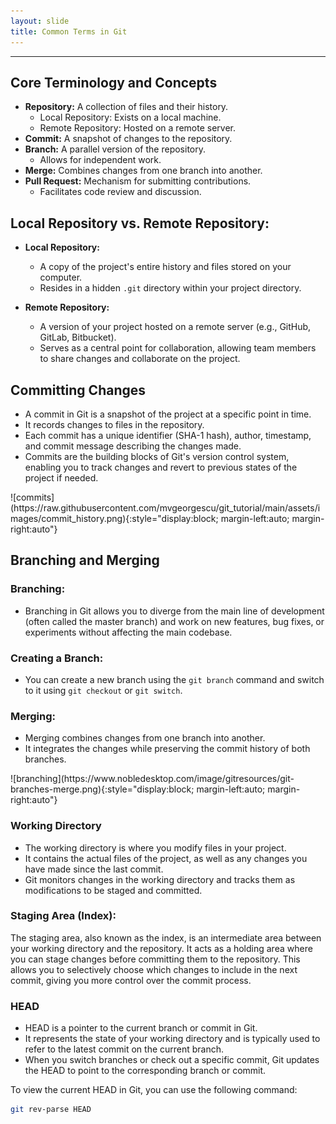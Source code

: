 ```yaml
---
layout: slide
title: Common Terms in Git
---
```


---

<section markdown="1">

## Core Terminology and Concepts

- **Repository:** A collection of files and their history.
  - Local Repository: Exists on a local machine.
  - Remote Repository: Hosted on a remote server.
- **Commit:** A snapshot of changes to the repository.
- **Branch:** A parallel version of the repository.
  - Allows for independent work.
- **Merge:** Combines changes from one branch into another.
- **Pull Request:** Mechanism for submitting contributions.
  - Facilitates code review and discussion.
</section>

<section markdown="1">

## Local Repository vs. Remote Repository:

- **Local Repository:**
  - A copy of the project's entire history and files stored on your computer.
  - Resides in a hidden `.git` directory within your project directory.

- **Remote Repository:**
  - A version of your project hosted on a remote server (e.g., GitHub, GitLab, Bitbucket).
  - Serves as a central point for collaboration, allowing team members to share changes and collaborate on the project.
</section>

<section markdown="1">

## Committing Changes

- A commit in Git is a snapshot of the project at a specific point in time.
- It records changes to files in the repository.
- Each commit has a unique identifier (SHA-1 hash), author, timestamp, and commit message describing the changes made.
- Commits are the building blocks of Git's version control system, enabling you to track changes and revert to previous states of the project if needed.
</section>

<section markdown="1">
![commits](https://raw.githubusercontent.com/mvgeorgescu/git_tutorial/main/assets/images/commit_history.png){:style="display:block; margin-left:auto; margin-right:auto"}
</section>

<section markdown="1">

## Branching and Merging

### Branching:
- Branching in Git allows you to diverge from the main line of development (often called the master branch) and work on new features, bug fixes, or experiments without affecting the main codebase.

### Creating a Branch:
- You can create a new branch using the `git branch` command and switch to it using `git checkout` or `git switch`.

### Merging:
- Merging combines changes from one branch into another.
- It integrates the changes while preserving the commit history of both branches.
</section>

<section markdown="1">
![branching](https://www.nobledesktop.com/image/gitresources/git-branches-merge.png){:style="display:block; margin-left:auto; margin-right:auto"}
</section>


<section markdown="1">

### Working Directory

- The working directory is where you modify files in your project.
- It contains the actual files of the project, as well as any changes you have made since the last commit.
- Git monitors changes in the working directory and tracks them as modifications to be staged and committed.
</section>

<section markdown="1">

### Staging Area (Index):

The staging area, also known as the index, is an intermediate area between your working directory and the repository.
It acts as a holding area where you can stage changes before committing them to the repository.
This allows you to selectively choose which changes to include in the next commit, giving you more control over the commit process.
</section>

<section markdown="1">

### HEAD

- HEAD is a pointer to the current branch or commit in Git.
- It represents the state of your working directory and is typically used to refer to the latest commit on the current branch.
- When you switch branches or check out a specific commit, Git updates the HEAD to point to the corresponding branch or commit.

To view the current HEAD in Git, you can use the following command:
```bash
git rev-parse HEAD
```
</section>

